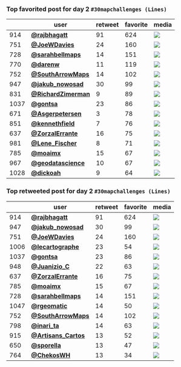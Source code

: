 ### Top favorited post for day 2 `#30mapchallenges (Lines)` 
|      | user                                            |   retweet |   favorite | media                                                                                        |
|------|-------------------------------------------------|-----------|------------|----------------------------------------------------------------------------------------------|
|  914 | **[@rajbhagatt](https://t.co/LkmRQdH81P)**      |        91 |        624 | ![](http://pbs.twimg.com/media/El0q6kyU8AAHlSS.jpg)                                          |
|  751 | **[@JoeWDavies](https://t.co/mwHzmibvom)**      |        24 |        160 | ![](http://pbs.twimg.com/media/El1571EXgAAMlJJ.jpg)                                          |
|  728 | **[@sarahbellmaps](https://t.co/tOxg3nHbbu)**   |        14 |        151 | ![](http://pbs.twimg.com/media/El2ACUrVcAAe5Mr.jpg)                                          |
|  770 | **[@darenw](https://t.co/DNoJo2SWsA)**          |        11 |        119 | ![](http://pbs.twimg.com/ext_tw_video_thumb/1323336246572290049/pu/img/rCNrIsgOjd17MxnB.jpg) |
|  752 | **[@SouthArrowMaps](https://t.co/pdQa0Mdjhs)**  |        14 |        102 | ![](http://pbs.twimg.com/media/ElkWSGsUcAAvE08.jpg)                                          |
|  947 | **[@jakub_nowosad](https://t.co/qnzLDxIOjC.)**  |        30 |         99 | ![](http://pbs.twimg.com/media/El0ZGvdW0AAEeQA.jpg)                                          |
|  831 | **[@RichardZimerman](https://t.co/vCXHLLZdsl)** |         9 |         89 | ![](http://pbs.twimg.com/media/El1P1uCXYAI2ZmF.jpg)                                          |
| 1037 | **[@gontsa](https://t.co/bOaU5zS5BG)**          |        23 |         86 | ![](http://pbs.twimg.com/media/ElzopFSXUAAHiXU.png)                                          |
|  671 | **[@Asgerpetersen](https://t.co/9npzOdq8gs)**   |         3 |         78 | ![](http://pbs.twimg.com/media/El2YONXW0AEYxvL.png)                                          |
|  851 | **[@kennethfield](https://t.co/s1XVmoiC62)**    |         7 |         76 | ![](http://pbs.twimg.com/media/El1HqOoVcAUrqWm.jpg)                                          |
|  637 | **[@ZorzalErrante](https://t.co/8oGAs84EF6)**   |        16 |         75 | ![](http://pbs.twimg.com/media/El2yW6KXgAUOs9D.jpg)                                          |
|  981 | **[@Lene_Fischer](https://t.co/TP8RvGzLRR)**    |         8 |         71 | ![](http://pbs.twimg.com/media/El0IbZ_X0AA-gH3.jpg)                                          |
|  785 | **[@moaimx](https://t.co/fw1TQT6FGa)**          |        15 |         67 | ![](http://pbs.twimg.com/media/El1n-ufWMAAV9yB.jpg)                                          |
|  967 | **[@geodatascience](https://t.co/oLf41to4Lm)**  |        10 |         67 | ![](http://pbs.twimg.com/media/El0Q_K-WkAERf-q.jpg)                                          |
| 1028 | **[@dickoah](https://t.co/JEaicJ9j3z)**         |         9 |         64 | ![](http://pbs.twimg.com/media/ElzxjTVWMAA890u.jpg)                                          |

### Top retweeted post for day 2 `#30mapchallenges (Lines)`
|      | user                                            |   retweet |   favorite | media                                               |
|------|-------------------------------------------------|-----------|------------|-----------------------------------------------------|
|  914 | **[@rajbhagatt](https://t.co/LkmRQdH81P)**      |        91 |        624 | ![](http://pbs.twimg.com/media/El0q6kyU8AAHlSS.jpg) |
|  947 | **[@jakub_nowosad](https://t.co/qnzLDxIOjC.)**  |        30 |         99 | ![](http://pbs.twimg.com/media/El0ZGvdW0AAEeQA.jpg) |
|  751 | **[@JoeWDavies](https://t.co/mwHzmibvom)**      |        24 |        160 | ![](http://pbs.twimg.com/media/El1571EXgAAMlJJ.jpg) |
| 1006 | **[@lecartographe](https://t.co/xbM3Hnj76T)**   |        23 |         54 | ![](http://pbs.twimg.com/media/Elz6jqVXYAEwIts.jpg) |
| 1037 | **[@gontsa](https://t.co/bOaU5zS5BG)**          |        23 |         86 | ![](http://pbs.twimg.com/media/ElzopFSXUAAHiXU.png) |
|  948 | **[@Juanizio_C](https://t.co/VhjWgGgXQJ)**      |        22 |         63 | ![](http://pbs.twimg.com/media/El0ZtfAWMAEgoNZ.jpg) |
|  637 | **[@ZorzalErrante](https://t.co/8oGAs84EF6)**   |        16 |         75 | ![](http://pbs.twimg.com/media/El2yW6KXgAUOs9D.jpg) |
|  785 | **[@moaimx](https://t.co/fw1TQT6FGa)**          |        15 |         67 | ![](http://pbs.twimg.com/media/El1n-ufWMAAV9yB.jpg) |
|  728 | **[@sarahbellmaps](https://t.co/tOxg3nHbbu)**   |        14 |        151 | ![](http://pbs.twimg.com/media/El2ACUrVcAAe5Mr.jpg) |
| 1047 | **[@rgeomatic](https://t.co/ofp9Ygjz7f)**       |        14 |         50 | ![](http://pbs.twimg.com/media/ElzlfWxXIAAV4Pe.jpg) |
|  752 | **[@SouthArrowMaps](https://t.co/pdQa0Mdjhs)**  |        14 |        102 | ![](http://pbs.twimg.com/media/ElkWSGsUcAAvE08.jpg) |
|  798 | **[@inari_ta](https://t.co/3MNh9EKe0r)**        |        14 |         63 | ![](http://pbs.twimg.com/media/El1fpGrXYAcZFnS.png) |
|  915 | **[@Artisans_Cartos](https://t.co/9lBUZn1byD)** |        13 |         52 | ![](http://pbs.twimg.com/media/El0qeOcX0AMemY8.jpg) |
|  650 | **[@sporella](https://t.co/j3htmFyFN7)**        |        13 |         47 | ![](http://pbs.twimg.com/media/El2nlvNW0AAp_bs.png) |
|  764 | **[@ChekosWH](https://t.co/lkiXVdHf3H)**        |        13 |         34 | ![](http://pbs.twimg.com/media/El1soQZUcAAN1Ty.jpg) |